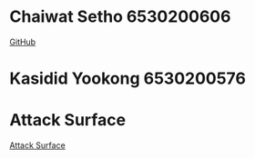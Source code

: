 # Chaiwat Setho 6530200606
[GitHub](6530200606.github.io)

# Kasidid Yookong 6530200576

# Attack Surface 
[Attack Surface](attack_surface.md)
